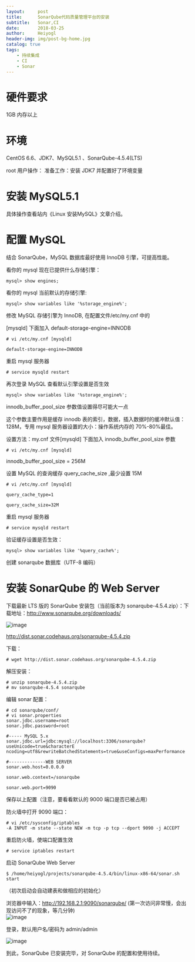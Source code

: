 ```yaml
---
layout:     post
title:      SonarQube代码质量管理平台的安装
subtitle:   Sonar,CI
date:       2018-03-25
author:     Heiyogl
header-img: img/post-bg-home.jpg
catalog: true
tags:
    - 持续集成
    - CI
    - Sonar
---
```



# 硬件要求
1GB 内存以上
 
# 环境
CentOS 6.6、JDK7、MySQL5.1 、SonarQube-4.5.4(LTS)

root 用户操作：
准备工作：安装 JDK7 并配置好了环境变量
 
# 安装 MySQL5.1
 具体操作查看站内《Linux 安装MySQL》文章介绍。
 

# 配置 MySQL
 
结合 SonarQube，MySQL 数据库最好使用 InnoDB 引擎，可提高性能。
 
看你的 mysql 现在已提供什么存储引擎：
```
mysql> show engines;
```

 
 
看你的 mysql 当前默认的存储引擎:
```
mysql> show variables like '%storage_engine%';
```
 
 
 
修改 MySQL 存储引擎为 InnoDB, 在配置文件/etc/my.cnf 中的
 
[mysqld] 下面加入 default-storage-engine=INNODB
```
# vi /etc/my.cnf [mysqld]
 
default-storage-engine=INNODB
``` 
 
重启 mysql 服务器
```
# service mysqld restart
``` 
 
再次登录 MySQL 查看默认引擎设置是否生效 
```
mysql> show variables like '%storage_engine%';
```

innodb_buffer_pool_size 参数值设置得尽可能大一点
 
这个参数主要作用是缓存 innodb 表的索引，数据，插入数据时的缓冲默认值：128M，专用 mysql 服务器设置的大小：操作系统内存的 70%-80%最佳。
 
设置方法：my.cnf 文件[mysqld] 下面加入 innodb_buffer_pool_size 参数
```
# vi /etc/my.cnf [mysqld]
``` 
innodb_buffer_pool_size = 256M

设置 MySQL 的查询缓存 query_cache_size ,最少设置 15M
``` 
# vi /etc/my.cnf [mysqld]
 
query_cache_type=1
 
query_cache_size=32M
``` 
 
重启 mysql 服务器
``` 
# service mysqld restart
``` 
 
验证缓存设置是否生效：
```
mysql> show variables like '%query_cache%';
``` 

 
创建 sonarqube 数据库（UTF-8 编码）
 
 
 
 
# 安装 SonarQube 的 Web Server
 
下载最新 LTS 版的 SonarQube 安装包（当前版本为 sonarqube-4.5.4.zip）：下载地址：http://www.sonarqube.org/downloads/

![image](https://camo.githubusercontent.com/d1f65167e7ecbd4452d5c6f160a8cd33d1d5254b/68747470733a2f2f6e6f74652e796f7564616f2e636f6d2f7977732f7075626c69632f7265736f757263652f38646632346134336339363634323763656564323639326236363265363566382f786d6c6e6f74652f37423541383438343536453334354638394141333832413537413831454637382f3232353436)
 
http://dist.sonar.codehaus.org/sonarqube-4.5.4.zip


下载：
```
# wget http://dist.sonar.codehaus.org/sonarqube-4.5.4.zip
``` 
解压安装： 
```
# unzip sonarqube-4.5.4.zip
# mv sonarqube-4.5.4 sonarqube
``` 
编辑 sonar 配置： 
```
# cd sonarqube/conf/ 
# vi sonar.properties 
sonar.jdbc.username=root
sonar.jdbc.password=root

#----- MySQL 5.x 
sonar.jdbc.url=jdbc:mysql://localhost:3306/sonarqube?useUnicode=true&characterE ncoding=utf8&rewriteBatchedStatements=true&useConfigs=maxPerformance
 
#--------------WEB SERVER
sonar.web.host=0.0.0.0
 
sonar.web.context=/sonarqube
 
sonar.web.port=9090
``` 
保存以上配置（注意，要看看默认的 9000 端口是否已被占用）
 
防火墙中打开 9090 端口：
```
# vi /etc/sysconfig/iptables
-A INPUT -m state --state NEW -m tcp -p tcp --dport 9090 -j ACCEPT
```

重启防火墙，使端口配置生效 
```
# service iptables restart
``` 
启动 SonarQube Web Server
```
$ /home/heiyogl/projects/sonarqube-4.5.4/bin/linux-x86-64/sonar.sh start
``` 
（初次启动会自动建表和做相应的初始化）
 
浏览器中输入：http://192.168.2.1:9090/sonarqube/
(第一次访问非常慢，会出现访问不了的现象，等几分钟)  
![image](https://camo.githubusercontent.com/0d049d9043119a9af8ee7645c8c03199bc14ddf3/68747470733a2f2f6e6f74652e796f7564616f2e636f6d2f7977732f7075626c69632f7265736f757263652f38646632346134336339363634323763656564323639326236363265363566382f786d6c6e6f74652f31364234363537444343443534374435384435303830314545333633383346462f3232353530)
  
 
登录，默认用户名/密码为 admin/admin

![image](https://camo.githubusercontent.com/8b6c08cda9db60d02dc5f7356930ebf019064549/68747470733a2f2f6e6f74652e796f7564616f2e636f6d2f7977732f7075626c69632f7265736f757263652f38646632346134336339363634323763656564323639326236363265363566382f786d6c6e6f74652f34353642333235423634454534323644394635454342414431313039353241412f3232353532)

到此，SonarQube 已安装完毕，对 SonarQube 的配置和使用待续。
